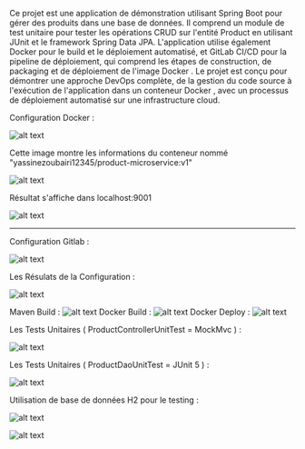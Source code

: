 Ce projet est une application de démonstration utilisant Spring Boot pour gérer des produits dans une base de données. Il comprend un module de test unitaire
pour tester les opérations CRUD sur l'entité Product en utilisant JUnit et le framework Spring Data JPA.
L'application utilise également Docker pour le build et le déploiement automatisé,
et GitLab CI/CD pour la pipeline de déploiement, qui comprend les étapes de construction, de packaging et de déploiement de l'image Docker
. Le projet est conçu pour démontrer une approche DevOps complète, de la gestion du code source à l'exécution de l'application dans un conteneur Docker
, avec un processus de déploiement automatisé sur une infrastructure cloud.


Configuration Docker :

![alt text]({B6BD15D8-B944-43B8-83AB-B73AA2A60A17}.png)

Cette image montre les informations du conteneur  nommé "yassinezoubairi12345/product-microservice:v1"

![alt text]({59B31DB4-1158-4DF5-9B5A-25FF6A41CDB9}.png)


Résultat s'affiche dans localhost:9001

![alt text]({C982BF13-0790-49CF-8F61-4098E2809887}.png)

----------------------------------------------------------------------------------------------------------------------


Configuration Gitlab :

![alt text]({72846D17-7F97-40F7-B611-1E067F225505}.png)

Les Résulats de la Configuration :

![alt text]({E0E723E7-9F11-42C6-9787-C28DE9B0374B}.png)

Maven  Build  : ![alt text]({7365104F-C93C-4556-BDBB-5A651FA24149}.png)
Docker Build  : ![alt text]({CD9CA7AC-E877-4D42-90FC-6EF8FAA7DAFB}.png)
Docker Deploy : ![alt text]({80D66209-6037-4023-8A82-7CAAC035876D}.png)

Les Tests Unitaires ( ProductControllerUnitTest = MockMvc ) :

![alt text]({9B07FB50-C15B-4ECB-AD85-8A3A4FB028FF}.png)


Les Tests Unitaires ( ProductDaoUnitTest = JUnit 5 ) :


![alt text]({246E265F-0587-4A45-A786-3D972D84889E}.png)


Utilisation de base de données H2 pour le testing :

![alt text]({870CF33B-88F7-425B-BAB4-694ACE400710}.png)

![alt text]({FDFE9969-276C-4961-983C-A4AF6C58F872}.png)